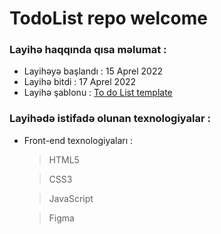 # TodoList repo welcome

### Layihə haqqında qısa məlumat :

- Layihəyə başlandı : 15 Aprel 2022
- Layihə bitdi : 17 Aprel 2022
- Layihə şablonu : [To do List template](https://www.figma.com/file/OINUhIJZToPgyvmkvxprdI/PTM2--Todo-list-(Copy)?node-id=0%3A1)

### Layihədə istifadə olunan texnologiyalar :

- Front-end texnologiyaları :

  > HTML5

  > CSS3
  
  > JavaScript

  > Figma